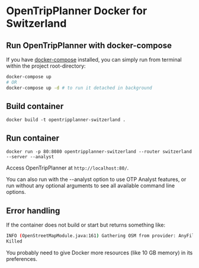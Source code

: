 # OpenTripPlanner Docker for Switzerland

## Run OpenTripPlanner with docker-compose

If you have [docker-compose](https://docs.docker.com/compose/install/) installed, you can simply run from terminal
within the project root-directory:

```bash
docker-compose up
# OR
docker-compose up -d # to run it detached in background
```

## Build container

`docker build -t opentripplanner-switzerland .`

## Run container

`docker run -p 80:8080 opentripplanner-switzerland --router switzerland --server --analyst`

Access OpenTripPlanner at `http://localhost:80/`.

You can also run with the --analyst option to use OTP Analyst features, or run without any optional arguments to see all available command line options.

## Error handling

If the container does not build or start but returns something like:
```bash
INFO (OpenStreetMapModule.java:161) Gathering OSM from provider: AnyFileBasedOpenStreetMapProviderImpl(/var/otp/graphs/switzerland/switzerland-latest.osm.pbf)
Killed
```
You probably need to give Docker more resources (like 10 GB memory) in its preferences.
